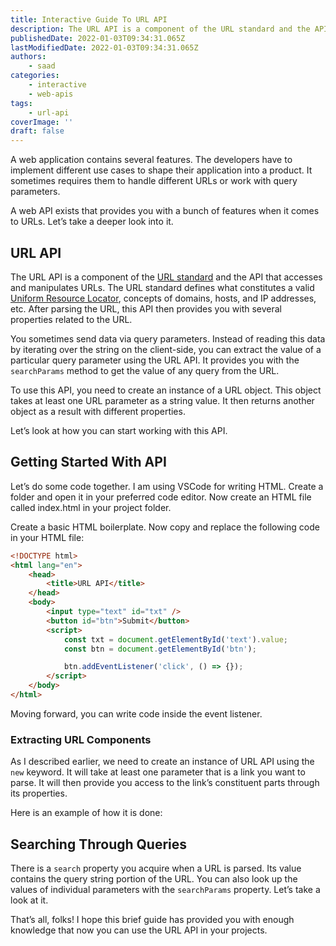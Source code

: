 ```yaml
---
title: Interactive Guide To URL API
description: The URL API is a component of the URL standard and the API that accesses and manipulates URLs. In this piece, we are going to look at how you can use URL API in your web applications.
publishedDate: 2022-01-03T09:34:31.065Z
lastModifiedDate: 2022-01-03T09:34:31.065Z
authors:
    - saad
categories:
    - interactive
    - web-apis
tags:
    - url-api
coverImage: ''
draft: false
---
```


<Lead>

A web application contains several features. The developers have to implement different use cases to shape their application into a product. It sometimes requires them to handle different URLs or work with query parameters.

</Lead>

A web API exists that provides you with a bunch of features when it comes to URLs. Let’s take a deeper look into it.

## URL API

The URL API is a component of the [URL standard](https://url.spec.whatwg.org/) and the API that accesses and manipulates URLs. The URL standard defines what constitutes a valid [Uniform Resource Locator](​​https://developer.mozilla.org/en-US/docs/Glossary/URL), concepts of domains, hosts, and IP addresses, etc. After parsing the URL, this API then provides you with several properties related to the URL.

You sometimes send data via query parameters. Instead of reading this data by iterating over the string on the client-side, you can extract the value of a particular query parameter using the URL API. It provides you with the `searchParams` method to get the value of any query from the URL.

To use this API, you need to create an instance of a URL object. This object takes at least one URL parameter as a string value. It then returns another object as a result with different properties.

Let’s look at how you can start working with this API.

## Getting Started With API

Let’s do some code together. I am using VSCode for writing HTML. Create a folder and open it in your preferred code editor. Now create an HTML file called index.html in your project folder.

Create a basic HTML boilerplate. Now copy and replace the following code in your HTML file:

```html
<!DOCTYPE html>
<html lang="en">
	<head>
		<title>URL API</title>
	</head>
	<body>
		<input type="text" id="txt" />
		<button id="btn">Submit</button>
		<script>
			const txt = document.getElementById('text').value;
			const btn = document.getElementById('btn');

			btn.addEventListener('click', () => {});
		</script>
	</body>
</html>
```

Moving forward, you can write code inside the event listener.

### Extracting URL Components

As I described earlier, we need to create an instance of URL API using the `new` keyword. It will take at least one parameter that is a link you want to parse. It will then provide you access to the link’s constituent parts through its properties.

Here is an example of how it is done:

<LearnURLAPI showUrlComponents />

## Searching Through Queries

There is a `search` property you acquire when a URL is parsed. Its value contains the query string portion of the URL. You can also look up the values of individual parameters with the `searchParams` property. Let’s take a look at it.

<LearnURLAPI showSearchQueries />

That’s all, folks! I hope this brief guide has provided you with enough knowledge that now you can use the URL API in your projects.
